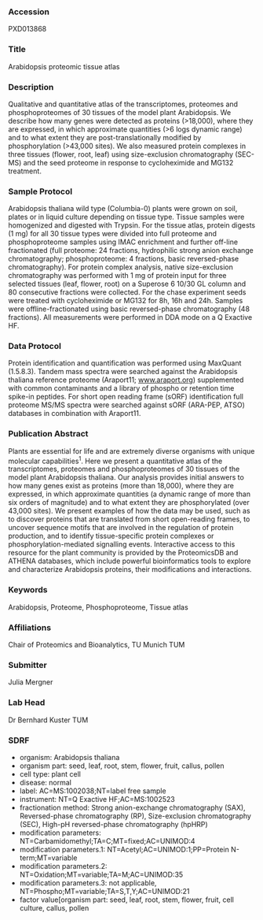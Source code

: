 ### Accession
PXD013868

### Title
Arabidopsis proteomic tissue atlas

### Description
Qualitative and quantitative atlas of the transcriptomes, proteomes and phosphoproteomes of 30 tissues of the model plant Arabidopsis. We describe how many genes were detected as proteins (>18,000), where they are expressed, in which approximate quantities (>6 logs dynamic range) and to what extent they are post-translationally modified by phosphorylation (>43,000 sites). We also measured protein complexes in three tissues (flower, root, leaf) using size-exclusion chromatography (SEC-MS) and the seed proteome in response to cycloheximide and MG132 treatment.

### Sample Protocol
Arabidopsis thaliana wild type (Columbia-0) plants were grown on soil, plates or in liquid culture depending on tissue type. Tissue samples were homogenized and digested with Trypsin. For the tissue atlas, protein digests (1 mg) for all 30 tissue types were divided into full proteome and phosphoproteome samples using IMAC enrichment and further off-line fractionated (full proteome: 24 fractions, hydrophilic strong anion exchange chromatography; phosphoproteome: 4 fractions, basic reversed-phase chromatography). For protein complex analysis, native size-exclusion chromatography was performed with 1 mg of protein input for three selected tissues (leaf, flower, root) on a Superose 6 10/30 GL column and 80 consecutive fractions were collected. For the chase experiment seeds were treated with cycloheximide or MG132 for 8h, 16h and 24h. Samples were offline-fractionated using basic reversed-phase chromatography (48 fractions). All measurements were performed in DDA mode on a Q Exactive HF.

### Data Protocol
Protein identification and quantification was performed using MaxQuant (1.5.8.3). Tandem mass spectra were searched against the Arabidopsis thaliana reference proteome (Araport11; www.araport.org) supplemented with common contaminants and a library of phospho or retention time spike-in peptides. For short open reading frame (sORF) identification full proteome MS/MS spectra were searched against sORF (ARA-PEP, ATSO) databases in combination with Araport11.

### Publication Abstract
Plants are essential for life and are extremely diverse organisms with unique molecular capabilities<sup>1</sup>. Here we present a quantitative atlas of the transcriptomes, proteomes and phosphoproteomes of 30 tissues of the model plant Arabidopsis thaliana. Our analysis provides initial answers to how many genes exist as proteins (more than 18,000), where they are expressed, in which approximate quantities (a dynamic range of more than six orders of magnitude) and to what extent they are phosphorylated (over 43,000 sites). We present examples of how the data may be used, such as to discover proteins that are translated from short open-reading frames, to uncover sequence motifs that are involved in the regulation of protein production, and to identify tissue-specific protein complexes or phosphorylation-mediated signalling events. Interactive access to this resource for the plant community is provided by the ProteomicsDB and ATHENA databases, which include powerful bioinformatics tools to explore and characterize Arabidopsis proteins, their modifications and interactions.

### Keywords
Arabidopsis, Proteome, Phosphoproteome, Tissue atlas

### Affiliations
Chair of Proteomics and Bioanalytics, TU Munich
TUM

### Submitter
Julia Mergner

### Lab Head
Dr Bernhard Kuster
TUM


### SDRF
- organism: Arabidopsis thaliana
- organism part: seed, leaf, root, stem, flower, fruit, callus, pollen
- cell type: plant cell
- disease: normal
- label: AC=MS:1002038;NT=label free sample
- instrument: NT=Q Exactive HF;AC=MS:1002523
- fractionation method: Strong anion-exchange chromatography (SAX), Reversed-phase chromatography (RP), Size-exclusion chromatography (SEC), High-pH reversed-phase chromatography (hpHRP)
- modification parameters: NT=Carbamidomethyl;TA=C;MT=fixed;AC=UNIMOD:4
- modification parameters.1: NT=Acetyl;AC=UNIMOD:1;PP=Protein N-term;MT=variable
- modification parameters.2: NT=Oxidation;MT=variable;TA=M;AC=UNIMOD:35
- modification parameters.3: not applicable, NT=Phospho;MT=variable;TA=S,T,Y;AC=UNIMOD:21
- factor value[organism part: seed, leaf, root, stem, flower, fruit, cell culture, callus, pollen

